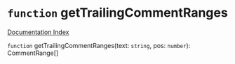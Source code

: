 # `function` getTrailingCommentRanges

[Documentation Index](../README.md)

`function` getTrailingCommentRanges(text: `string`, pos: `number`): CommentRange\[]